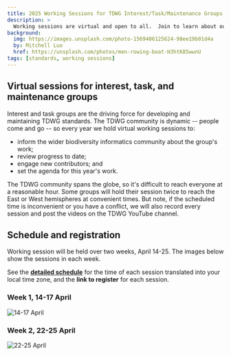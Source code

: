 ```yaml
---
title: 2025 Working Sessions for TDWG Interest/Task/Maintenance Groups  
description: >
  Working sessions are virtual and open to all.  Join to learn about our standards work in progress.
background:
  img: https://images.unsplash.com/photo-1569406125624-98ee19b01d4a
  by: Mitchell Luo
  href: https://unsplash.com/photos/men-rowing-boat-H3htK85wwnU
tags: [standards, working sessions]
---
```


## Virtual sessions for interest, task, and maintenance groups

Interest and task groups are the driving force for developing and maintaining TDWG standards.  The TDWG community is dynamic -- people come and go -- so every year we hold virtual working sessions to:

- inform the wider biodiversity informatics community about the group's work;
- review progress to date;
- engage new contributors; and
- set the agenda for this year's work.

The TDWG community spans the globe, so it's difficult to reach everyone at a reasonable hour.  Some groups will hold their session twice to reach the East or West hemispheres at convenient times. But note, if the scheduled time is inconvenient or you have a conflict, we will also record every session and post the videos on the TDWG YouTube channel.

## Schedule and registration

Working session will be held over two weeks, April 14-25.  The images below show the sessions in each week.  

See the [**detailed schedule**](/community/working-sessions/2025/) for the time of each session translated into your local time zone, and the **link to register** for each session. 

### Week 1, 14-17 April

![14-17 April](https://static.tdwg.org/images/sessions/2025/week-1.png)

### Week 2, 22-25 April

![22-25 April](https://static.tdwg.org/images/sessions/2025/week-2.png)
